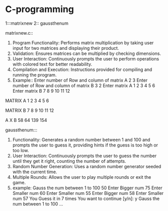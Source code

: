 # C-programming


1:::matrixnew
2:: gaussthenum



matrixnew.c::
1. Program Functionality: Performs matrix multiplication by taking user input for two matrices and displaying their product.
2. Validation: Ensures matrices can be multiplied by checking dimensions.
3. User Interaction: Continuously prompts the user to perform operations with colored text for better readability.
4. Compilation and Execution: Instructions provided for compiling and running the program.
5. Example::
Enter number of Row and column of matrix A
2 3
Enter number of Row and column of matrix B
3 2
Enter matrix A
1 2 3
4 5 6
Enter matrix B
7 8
9 10
11 12

MATRIX A
 1  2  3 
 4  5  6 

MATRIX B
 7  8 
 9  10 
 11  12 

A X B 
 58  64 
 139  154 



 gaussthenum:::
1. Functionality: Generates a random number between 1 and 100 and prompts the user to guess it, providing hints if the guess is too high or too low.
2. User Interaction: Continuously prompts the user to guess the number until they get it right, counting the number of attempts.
3. Random Number Generation: Uses a random number generator seeded with the current time.
4. Multiple Rounds: Allows the user to play multiple rounds or exit the game.
5. example:
Gauss the num between 1 to 100
50
Enter Bigger num
75
Enter Smaller num
60
Enter Smaller num
55
Enter Bigger num
58
Enter Smaller num
57
You Guess it in 7 times
You want to continue [y/n]: y
Gauss the num between 1 to 100
...

